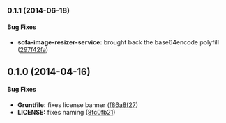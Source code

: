 <a name="0.1.1"></a>
### 0.1.1 (2014-06-18)


#### Bug Fixes

* **sofa-image-resizer-service:** brought back the base64encode polyfill ([297f42fa](https://github.com/sofa/sofa-image-resizer-service/commit/297f42fa7c9731405c6e43f0c6fae7f9e755157f))


<a name="0.1.0"></a>
## 0.1.0 (2014-04-16)


#### Bug Fixes

* **Gruntfile:** fixes license banner ([f86a8f27](https://github.com/sofa/sofa-image-resizer-service/commit/f86a8f27c6c77236e822451789c089af172ec516))
* **LICENSE:** fixes naming ([8fc0fb21](https://github.com/sofa/sofa-image-resizer-service/commit/8fc0fb21f48c4410266ace55654c0ae5fd93cdfd))

